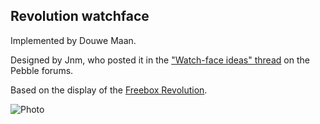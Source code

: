## Revolution watchface

Implemented by Douwe Maan.

Designed by Jnm, who posted it in the ["Watch-face ideas" thread](http://forums.getpebble.com/discussion/comment/3538/#Comment_3538) on the Pebble forums.

Based on the display of the [Freebox Revolution](http://www.free.fr/adsl/freebox-revolution.html).

![Photo](http://d.pr/i/LBSq+)